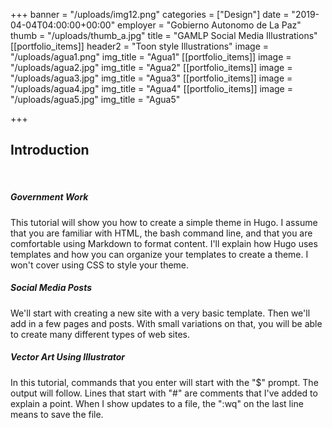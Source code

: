 +++
banner = "/uploads/img12.png"
categories = ["Design"]
date = "2019-04-04T04:00:00+00:00"
employer = "Gobierno Autonomo de La Paz"
thumb = "/uploads/thumb_a.jpg"
title = "GAMLP Social Media Illustrations"
[[portfolio_items]]
header2 = "Toon style Illustrations"
image = "/uploads/agua1.png"
img_title = "Agua1"
[[portfolio_items]]
image = "/uploads/agua2.jpg"
img_title = "Agua2"
[[portfolio_items]]
image = "/uploads/agua3.jpg"
img_title = "Agua3"
[[portfolio_items]]
image = "/uploads/agua4.jpg"
img_title = "Agua4"
[[portfolio_items]]
image = "/uploads/agua5.jpg"
img_title = "Agua5"

+++
## Introduction

<br>

##### Government Work

This tutorial will show you how to create a simple theme in Hugo. I assume that you are familiar with HTML, the bash command line, and that you are comfortable using Markdown to format content. I'll explain how Hugo uses templates and how you can organize your templates to create a theme. I won't cover using CSS to style your theme.

##### Social Media Posts

We'll start with creating a new site with a very basic template. Then we'll add in a few pages and posts. With small variations on that, you will be able to create many different types of web sites.

##### Vector Art Using Illustrator

In this tutorial, commands that you enter will start with the "$" prompt. The output will follow. Lines that start with "#" are comments that I've added to explain a point. When I show updates to a file, the ":wq" on the last line means to save the file.